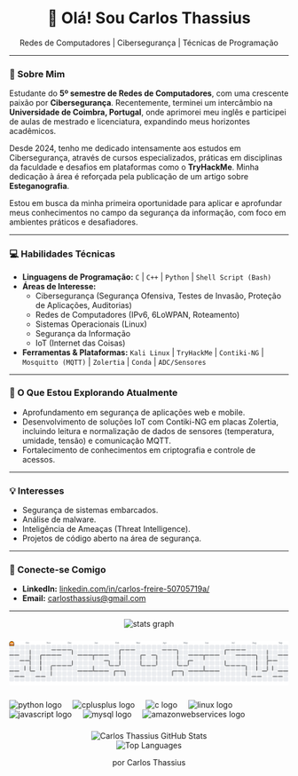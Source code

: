 <div align="center">
  <h1>👋 Olá! Sou Carlos Thassius</h1>
  <p>Redes de Computadores | Cibersegurança | Técnicas de Programação</p>
</div>

---

### 🚀 Sobre Mim

Estudante do **5º semestre de Redes de Computadores**, com uma crescente paixão por **Cibersegurança**. Recentemente, terminei um intercâmbio na **Universidade de Coimbra, Portugal**, onde aprimorei meu inglês e participei de aulas de mestrado e licenciatura, expandindo meus horizontes acadêmicos.

Desde 2024, tenho me dedicado intensamente aos estudos em Cibersegurança, através de cursos especializados, práticas em disciplinas da faculdade e desafios em plataformas como o **TryHackMe**. Minha dedicação à área é reforçada pela publicação de um artigo sobre **Esteganografia**.

Estou em busca da minha primeira oportunidade para aplicar e aprofundar meus conhecimentos no campo da segurança da informação, com foco em ambientes práticos e desafiadores.

---

### 💻 Habilidades Técnicas

* **Linguagens de Programação:** `C` | `C++` | `Python` | `Shell Script (Bash)`
* **Áreas de Interesse:**
    * Cibersegurança (Segurança Ofensiva, Testes de Invasão, Proteção de Aplicações, Auditorias)
    * Redes de Computadores (IPv6, 6LoWPAN, Roteamento)
    * Sistemas Operacionais (Linux)
    * Segurança da Informação
    * IoT (Internet das Coisas)
* **Ferramentas & Plataformas:** `Kali Linux` | `TryHackMe` | `Contiki-NG` | `Mosquitto (MQTT)` | `Zolertia` | `Conda` | `ADC/Sensores`

---

### 🌱 O Que Estou Explorando Atualmente

* Aprofundamento em segurança de aplicações web e mobile.
* Desenvolvimento de soluções IoT com Contiki-NG em placas Zolertia, incluindo leitura e normalização de dados de sensores (temperatura, umidade, tensão) e comunicação MQTT.
* Fortalecimento de conhecimentos em criptografia e controle de acessos.

---

### 💡 Interesses

* Segurança de sistemas embarcados.
* Análise de malware.
* Inteligência de Ameaças (Threat Intelligence).
* Projetos de código aberto na área de segurança.

---

### 🤝 Conecte-se Comigo

* **LinkedIn:** [linkedin.com/in/carlos-freire-50705719a/](https://www.linkedin.com/in/carlos-freire-50705719a/)
* **Email:** [carlosthassius@gmail.com](mailto:carlosthassius@gmail.com)

---

<div align="center">
  <img src="https://github-readme-stats.vercel.app/api?username=carlosthassius&hide_title=false&hide_rank=false&show_icons=true&include_all_commits=true&count_private=true&disable_animations=false&theme=dracula&locale=en&hide_border=false&order=1" height="150" alt="stats graph"  />
</div>

###

<picture>
  <source media="(prefers-color-scheme: dark)" srcset="https://raw.githubusercontent.com/carlosthassius/carlosthassius/output/pacman-contribution-graph-dark.svg">
  <source media="(prefers-color-scheme: light)" srcset="https://raw.githubusercontent.com/carlosthassius/carlosthassius/output/pacman-contribution-graph.svg">
  <img alt="pacman contribution graph" src="https://raw.githubusercontent.com/carlosthassius/carlosthassius/output/pacman-contribution-graph.svg">
</picture>

###

<div align="left">
  <img src="https://cdn.jsdelivr.net/gh/devicons/devicon/icons/python/python-original.svg" height="40" alt="python logo"  />
  <img width="12" />
  <img src="https://cdn.jsdelivr.net/gh/devicons/devicon/icons/cplusplus/cplusplus-original.svg" height="40" alt="cplusplus logo"  />
  <img width="12" />
  <img src="https://cdn.jsdelivr.net/gh/devicons/devicon/icons/c/c-original.svg" height="40" alt="c logo"  />
  <img width="12" />
  <img src="https://cdn.jsdelivr.net/gh/devicons/devicon/icons/linux/linux-original.svg" height="40" alt="linux logo"  />
  <img width="12" />
  <img src="https://cdn.jsdelivr.net/gh/devicons/devicon/icons/javascript/javascript-original.svg" height="40" alt="javascript logo"  />
  <img width="12" />
  <img src="https://cdn.jsdelivr.net/gh/devicons/devicon/icons/mysql/mysql-original.svg" height="40" alt="mysql logo"  />
  <img width="12" />
  <img src="https://cdn.jsdelivr.net/gh/devicons/devicon/icons/amazonwebservices/amazonwebservices-line-wordmark.svg" height="40" alt="amazonwebservices logo"  />
</div>

###

<div align="center">
  <img src="https://github-readme-stats.vercel.app/api?username=carlosthassius&show_icons=true&theme=dracula&include_all_commits=true&count_private=true" alt="Carlos Thassius GitHub Stats"/>
  <br/>
  <img src="https://github-readme-stats.vercel.app/api/top-langs/?username=carlosthassius&layout=compact&theme=dracula" alt="Top Languages"/>
  
  <p>
    por Carlos Thassius
  </p>
</div>
